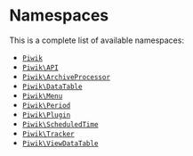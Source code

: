 Namespaces
==========

This is a complete list of available namespaces:

- [`Piwik`](Piwik)
- [`Piwik\API`](Piwik/API)
- [`Piwik\ArchiveProcessor`](Piwik/ArchiveProcessor)
- [`Piwik\DataTable`](Piwik/DataTable)
- [`Piwik\Menu`](Piwik/Menu)
- [`Piwik\Period`](Piwik/Period)
- [`Piwik\Plugin`](Piwik/Plugin)
- [`Piwik\ScheduledTime`](Piwik/ScheduledTime)
- [`Piwik\Tracker`](Piwik/Tracker)
- [`Piwik\ViewDataTable`](Piwik/ViewDataTable)
